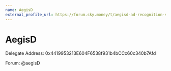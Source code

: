 ```yaml
---
name: AegisD
external_profile_url: https://forum.sky.money/t/aegisd-ad-recognition-submission/26145
---
```


# AegisD
Delegate Address: 0x4419953213E604F6538f931b4bCCc60c340b7Afd

Forum: @aegisD
